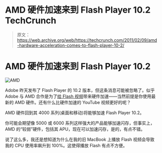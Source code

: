 # AMD 硬件加速来到 Flash Player 10.2 TechCrunch

> 原文：<https://web.archive.org/web/https://techcrunch.com/2011/02/09/amd-hardware-acceleration-comes-to-flash-player-10-2/>

# AMD 硬件加速来到 Flash Player 10.2

![](img/4c527e8dc58f8268f657c67fc523268d.png "AMD")

Adobe 昨天发布了 Flash Player 的 10.2 版本，但这条消息可能被忽略了。似乎 Adobe 与 AMD 合作是为了[给 Flash 视频](https://web.archive.org/web/20221206220108/http://www.amd.com/us/press-releases/Pages/amd-fusion-apus-accelerate-08feb2011.aspx)带来硬件加速——当然前提是你使用最新的 AMD 硬件。还有什么比硬件加速的 YouTube 视频更好的呢？

AMD 硬件回到其 4000 系列(桌面和移动)将能够加速 Flash Player 10.2。

你可能会期望像 5000 或 6000 系列这样强大的产品能够加速闪存，但事实上，AMD 的“较弱”硬件，包括其 APU，现在可以加速闪存，是的，有点不错。

说了这么多，我还是想知道为什么在我的旧 MacBook 上播放 Flash 视频会导致我的 CPU 使用率飙升到 100%。这使得播放 Flash 有点不方便。